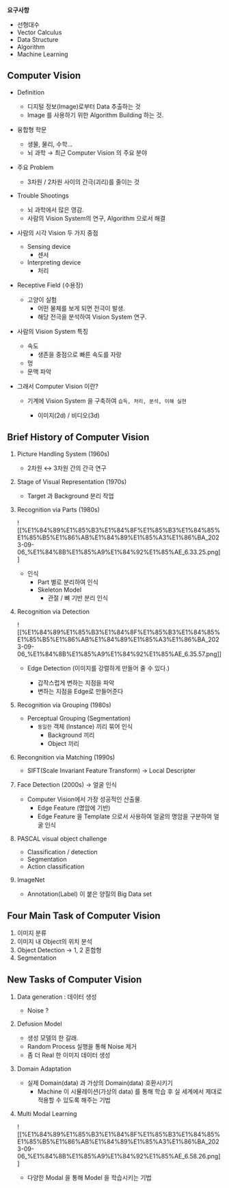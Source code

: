   

**요구사항**

- 선형대수
- Vector Calculus
- Data Structure
- Algorithm
- Machine Learning

  

## Computer Vision

- Definition
    - 디지털 정보(Image)로부터 Data 추출하는 것
    - Image 를 사용하기 위한 Algorithm Building 하는 것.
- 융합형 학문
    - 생물, 물리, 수학…
    - 뇌 과학 → 최근 Computer Vision 의 주요 분야

  

- 주요 Problem
    
    - 3차원 / 2차원 사이의 간극(괴리)를 줄이는 것
    
      
    
- Trouble Shootings
    - 뇌 과학에서 많은 영감.
    - 사람의 Vision System의 연구, Algorithm 으로서 해결

  

- 사람의 시각 Vision 두 가지 중점
    - Sensing device
        - 센서
    - Interpreting device
        - 처리

  

- Receptive Field (수용장)
    - 고양이 실험
        - 어떤 물체를 보게 되면 전극이 발생.
        - 해당 전극을 분석하여 Vision System 연구.

  

- 사람의 Vision System 특징
    - 속도
        - 생존을 중점으로 빠른 속도를 자랑
    - 멍
    - 문맥 파악

  

- 그래서 Computer Vision 이란?
    - 기계에 Vision System 을 구축하여 `습득, 처리, 분석, 이해 실현`
        
        - 이미지(2d) / 비디오(3d)
        
          
        

## Brief History of Computer Vision

  

1. Picture Handling System (1960s)
    
    - 2차원 ↔ 3차원 간의 간극 연구
    
      
    
2. Stage of Visual Representation (1970s)
    
    - Target 과 Background 분리 작업
    
      
    
3. Recognition via Parts (1980s)
    
    ![[%E1%84%89%E1%85%B3%E1%84%8F%E1%85%B3%E1%84%85%E1%85%B5%E1%86%AB%E1%84%89%E1%85%A3%E1%86%BA_2023-09-06_%E1%84%8B%E1%85%A9%E1%84%92%E1%85%AE_6.33.25.png]]
    
    - 인식
        - Part 별로 분리하여 인식
        - Skeleton Model
            - 관절 / 뼈 기반 분리 인식

  

1. Recognition via Detection
    
    ![[%E1%84%89%E1%85%B3%E1%84%8F%E1%85%B3%E1%84%85%E1%85%B5%E1%86%AB%E1%84%89%E1%85%A3%E1%86%BA_2023-09-06_%E1%84%8B%E1%85%A9%E1%84%92%E1%85%AE_6.35.57.png]]
    
    - Edge Detection (이미지를 강렬하게 만들어 줄 수 있다.)
        
        - 갑작스럽게 변하는 지점을 파악
        - 변하는 지점을 Edge로 만들어준다
        
          
        
2. Recognition via Grouping (1980s)
    - Perceptual Grouping (Segmentation)
        - `동일한` 객체 (Instance) 끼리 묶어 인식
            - Background 끼리
            - Object 끼리

  

1. Recongnition via Matching (1990s)
    - SIFT(Scale Invariant Feature Transform) → Local Descripter

  

1. Face Detection (2000s) → 얼굴 인식
    - Computer Vision에서 가장 성공적인 산출물.
        - Edge Feature (명암에 기반)
        - Edge Feature 을 Template 으로서 사용하여 얼굴의 명암을 구분하여 얼굴 인식

  

1. PASCAL visual object challenge
    - Classification / detection
    - Segmentation
    - Action classification

  

1. ImageNet
    
    - Annotation(Label) 이 붙은 양질의 Big Data set
    
      
    
      
    
      
    

## Four Main Task of Computer Vision

1. 이미지 분류
2. 이미지 내 Object의 위치 분석
3. Object Detection → 1, 2 혼합형
4. Segmentation

  

## New Tasks of Computer Vision

1. Data generation : 데이터 생성
    
    - Noise ?
    
      
    
2. Defusion Model
    
    - 생성 모델의 한 갈래.
    - Random Process 실행을 통해 Noise 제거
    - 좀 더 Real 한 이미지 데이터 생성
    
      
    
3. Domain Adaptation
    - 실제 Domain(data) 과 가상의 Domain(data) 호환시키기
        - Machine 이 시뮬레이션(가상의 data) 를 통해 학습 후 실 세계에서 제대로 적용할 수 있도록 해주는 기법

  

1. Multi Modal Learning
    
    ![[%E1%84%89%E1%85%B3%E1%84%8F%E1%85%B3%E1%84%85%E1%85%B5%E1%86%AB%E1%84%89%E1%85%A3%E1%86%BA_2023-09-06_%E1%84%8B%E1%85%A9%E1%84%92%E1%85%AE_6.58.26.png]]
    
    - 다양한 Modal 을 통해 Model 을 학습시키는 기법
